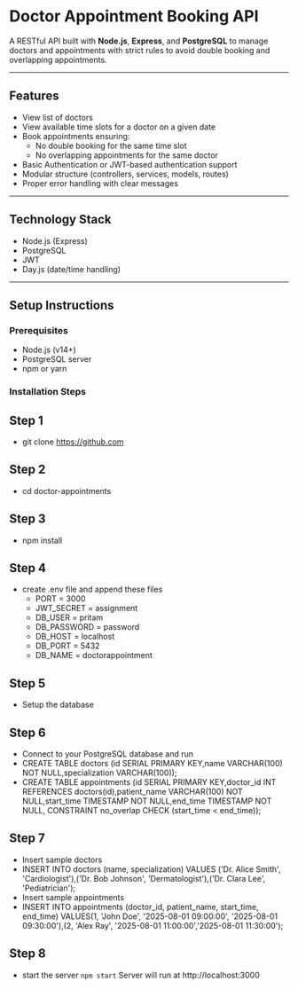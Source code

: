 # Doctor Appointment Booking API

A RESTful API built with **Node.js**, **Express**, and **PostgreSQL** to manage doctors and appointments with strict rules to avoid double booking and overlapping appointments.

---

## Features

- View list of doctors
- View available time slots for a doctor on a given date
- Book appointments ensuring:
  - No double booking for the same time slot
  - No overlapping appointments for the same doctor
- Basic Authentication or JWT-based authentication support
- Modular structure (controllers, services, models, routes)
- Proper error handling with clear messages

---

## Technology Stack

- Node.js (Express)
- PostgreSQL
- JWT
- Day.js (date/time handling)

---

## Setup Instructions

### Prerequisites

- Node.js (v14+)
- PostgreSQL server
- npm or yarn

### Installation Steps

## Step 1
- git clone https://github.com

## Step 2
- cd doctor-appointments

## Step 3
- npm install 

## Step 4
- create .env file and append these files
  - PORT = 3000
  - JWT_SECRET = assignment
  - DB_USER = pritam
  - DB_PASSWORD = password
  - DB_HOST = localhost
  - DB_PORT = 5432
  - DB_NAME = doctorappointment

## Step 5
- Setup the database

## Step 6
- Connect to your PostgreSQL database and run
 - CREATE TABLE doctors (id SERIAL PRIMARY KEY,name VARCHAR(100) NOT NULL,specialization VARCHAR(100));
 - CREATE TABLE appointments (id SERIAL PRIMARY KEY,doctor_id INT REFERENCES doctors(id),patient_name VARCHAR(100) NOT NULL,start_time TIMESTAMP NOT NULL,end_time TIMESTAMP NOT NULL,
    CONSTRAINT no_overlap CHECK (start_time < end_time));

## Step 7
- Insert sample doctors
 - INSERT INTO doctors (name, specialization) VALUES ('Dr. Alice Smith', 'Cardiologist'),('Dr. Bob Johnson', 'Dermatologist'),('Dr. Clara Lee', 'Pediatrician');
- Insert sample appointments
 - INSERT INTO appointments (doctor_id, patient_name, start_time, end_time) VALUES(1, 'John Doe', '2025-08-01 09:00:00', '2025-08-01 09:30:00'),(2, 'Alex Ray', '2025-08-01 11:00:00','2025-08-01 11:30:00');
 
## Step 8
- start the server `npm start` Server will run at http://localhost:3000




